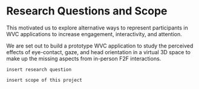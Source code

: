 # Research Questions and Scope

This motivated us to explore alternative ways to represent participants in WVC applications to increase engagement, interactivity, and attention. 

We are set out to build a prototype WVC application to study the perceived effects of eye-contact, gaze, and head orientation in a virtual 3D space to make up the missing aspects from in-person F2F interactions.

`insert research question`

`insert scope of this project`